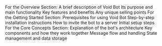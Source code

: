 For the Overview Section:
A brief description of Void Bot
Its purpose and main functionality
Key features and benefits
Any unique selling points
For the Getting Started Section:
Prerequisites for using Void Bot
Step-by-step installation instructions
How to invite the bot to a server
Initial setup steps
For the Core Concepts Section:
Explanation of the bot's architecture
Key components and how they work together
Message flow and handling
State management and data storage

